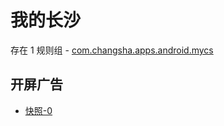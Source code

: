 # 我的长沙

存在 1 规则组 - [com.changsha.apps.android.mycs](/src/apps/com.changsha.apps.android.mycs.ts)

## 开屏广告

- [快照-0](https://i.gkd.li/import/import/12926529)

